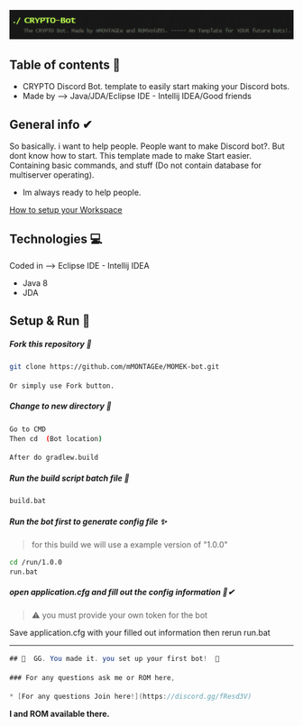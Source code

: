  ![Slogan](https://github.com/mMONTAGEe/CRYPTO-Bot/blob/master/src/main/resources/slogan.png)


## Table of contents 📑
* CRYPTO Discord Bot. template to easily start making your Discord bots.
* Made by --> Java/JDA/Eclipse IDE - Intellij IDEA/Good friends

## General info ✔
So basically. i want to help people.
People want to make Discord bot?. But dont know how to start.
This template made to make Start easier. Containing basic commands, and stuff
(Do not contain database for multiserver operating).
* Im always ready to help people.

[How to setup your Workspace](https://github.com/mMONTAGEe/CRYPTO-Bot/blob/master/GettingStarted.txt)


## Technologies 💻
Coded in --> Eclipse IDE - Intellij IDEA
* Java 8
* JDA 
	
## Setup & Run 🙌

##### Fork this repository 🍴
```bash
git clone https://github.com/mMONTAGEe/MOMEK-bot.git

Or simply use Fork button.
```
	
##### Change to new directory 📁
```bash
Go to CMD
Then cd  (Bot location)

After do gradlew.build
```
	
##### Run the build script batch file  📂
```bash
build.bat
```
	
##### Run the bot first to generate config file ✨
> for this build we will use a example version of "1.0.0"

```bash
cd /run/1.0.0
run.bat
```

##### open application.cfg and fill out the config information 📑✔
> ⚠ you must provide your own token for the bot

Save application.cfg with your filled out information
then rerun run.bat



------------------------------------------------------------------------------------------------------------------------------------------



```java
## 👏  GG. You made it. you set up your first bot!  👏

### For any questions ask me or ROM here, 

* [For any questions Join here!](https://discord.gg/fResd3V)
```
**I and ROM available there.**
